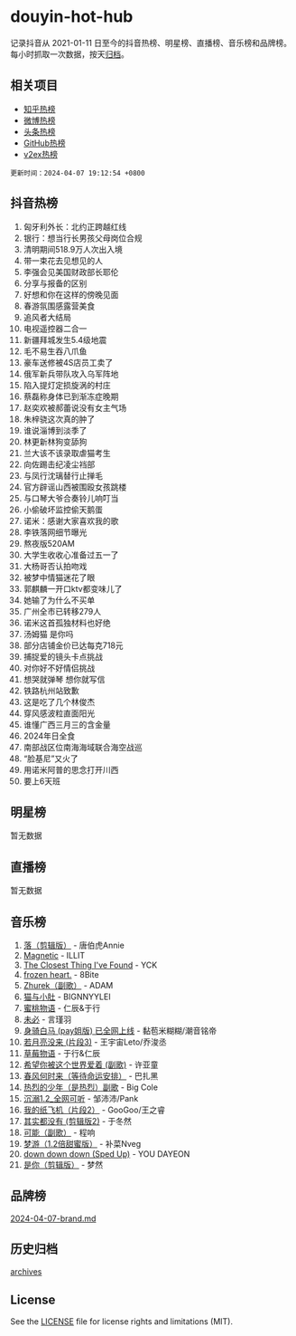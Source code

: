 # douyin-hot-hub

记录抖音从 2021-01-11 日至今的抖音热榜、明星榜、直播榜、音乐榜和品牌榜。每小时抓取一次数据，按天[归档](archives)。

## 相关项目

- [知乎热榜](https://github.com/lonnyzhang423/zhihu-hot-hub)
- [微博热榜](https://github.com/lonnyzhang423/weibo-hot-hub)
- [头条热榜](https://github.com/lonnyzhang423/toutiao-hot-hub)
- [GitHub热榜](https://github.com/lonnyzhang423/github-hot-hub)
- [v2ex热榜](https://github.com/lonnyzhang423/v2ex-hot-hub)


`更新时间：2024-04-07 19:12:54 +0800`

## 抖音热榜

1. 匈牙利外长：北约正跨越红线
1. 银行：想当行长男孩父母岗位合规
1. 清明期间518.9万人次出入境
1. 带一束花去见想见的人
1. 李强会见美国财政部长耶伦
1. 分享与报备的区别
1. 好想和你在这样的傍晚见面
1. 春游氛围感露营美食
1. 追风者大结局
1. 电视遥控器二合一
1. 新疆拜城发生5.4级地震
1. 毛不易生吞八爪鱼
1. 豪车送修被4S店员工卖了
1. 俄军新兵带队攻入乌军阵地
1. 陷入提灯定损旋涡的村庄
1. 蔡磊称身体已到渐冻症晚期
1. 赵奕欢被郝蕾说没有女主气场
1. 朱梓骁这次真的肿了
1. 谁说淄博到淡季了
1. 林更新林狗变舔狗
1. 兰大该不该录取虐猫考生
1. 向佐踢击纪凌尘裆部
1. 与凤行沈璃替行止掸毛
1. 官方辟谣山西被围殴女孩跳楼
1. 与口琴大爷合奏铃儿响叮当
1. 小偷破坏监控偷天鹅蛋
1. 诺米：感谢大家喜欢我的歌
1. 李铁落网细节曝光
1. 熬夜版520AM
1. 大学生收收心准备过五一了
1. 大杨哥否认拍吻戏
1. 被梦中情猫迷花了眼
1. 郭麒麟一开口ktv都变味儿了
1. 她输了为什么不买单
1. 广州全市已转移279人
1. 诺米这首孤独材料也好绝
1. 汤姆猫 是你吗
1. 部分店铺金价已达每克718元
1. 捕捉爱的镜头卡点挑战
1. 对你好不好情侣挑战
1. 想哭就弹琴 想你就写信
1. 铁路杭州站致歉
1. 这是吃了几个林俊杰
1. 穿风感波粒直面阳光
1. 谁懂广西三月三的含金量
1. 2024年日全食
1. 南部战区位南海海域联合海空战巡
1. “脸基尼”又火了
1. 用诺米阿普的思念打开川西
1. 要上6天班

## 明星榜

暂无数据

## 直播榜

暂无数据

## 音乐榜

1. [落（剪辑版）](https://sf5-hl-cdn-tos.douyinstatic.com/obj/tos-cn-ve-2774/o0h6HvN1BBbli9LtU3i5fQIleBQMF5Cg4TZmmC) - 唐伯虎Annie
1. [Magnetic](https://sf5-hl-cdn-tos.douyinstatic.com/obj/tos-cn-ve-2774/oAQCYdBNZfLACGDmVFAsfAtpy32tqErgQ3XgBN) - ILLIT
1. [The Closest Thing I've Found](https://sf5-hl-cdn-tos.douyinstatic.com/obj/tos-cn-ve-2774/514ab5d9146f4d2ca454b7adff8e5e4d) - YCK
1. [frozen heart.](https://sf6-cdn-tos.douyinstatic.com/obj/tos-cn-ve-2774/oIIWJfyjIACZA9zQMtnJ6hQQhFC4vhCupoRBsO) - 8Bite
1. [Zhurek（副歌）](https://sf5-hl-cdn-tos.douyinstatic.com/obj/tos-cn-ve-2774/ooQm8FBZQDlf0btEYgVpCcSCQfrdJGBEKZYBGS) - ADAM
1. [猫与小肚](https://sf3-cdn-tos.douyinstatic.com/obj/tos-cn-ve-2774/osZeoClMECgK8DYl6VebABgbchEtPYQjZEnRtd) - BIGNNYYLEI
1. [蜜桃物语](https://sf5-hl-cdn-tos.douyinstatic.com/obj/tos-cn-ve-2774/oIhOSCZtIACtYU4XQkngiW9kCBfVD1Fz9IYeqL) - 仁辰&于行
1. [未必](https://sf3-cdn-tos.douyinstatic.com/obj/tos-cn-ve-2774/ogntQMFnKQDZUgTCYuJgfLEtleYZZFxBQqhhFB) - 言瑾羽
1. [身骑白马 (pay姐版) 已全网上线](https://sf5-hl-cdn-tos.douyinstatic.com/obj/tos-cn-ve-2774/oQLO5ZgLsFkaDhdIIveF2zUCgfweY0gWaH4AQG) - 黏苞米糊糊/潮音铭帝
1. [若月亮没来 (片段3)](https://sf5-hl-cdn-tos.douyinstatic.com/obj/tos-cn-ve-2774/okfyEUsGW1B1ovJi5JiN9IjvAT2lMwA054GoEB) - 王宇宙Leto/乔浚丞
1. [草莓物语](https://sf5-hl-cdn-tos.douyinstatic.com/obj/tos-cn-ve-2774/okynhJ7jEAIIZBfsLgYMEI8QC3WbQNN66RKzhT) - 于行&仁辰
1. [希望你被这个世界爱着 (副歌)](https://sf3-cdn-tos.douyinstatic.com/obj/tos-cn-ve-2774/oUHCmWQfZlE3QQBKBeD8rCFLpJzPgCpImhsxMt) - 许亚童
1. [春风何时来（等待命运安排）](https://sf3-cdn-tos.douyinstatic.com/obj/tos-cn-ve-2774/oICBNbD3gelMfB4WgiD1KI2jQtXZE2FgHLwtsl) - 巴扎黑
1. [热烈的少年（是热烈）副歌](https://sf5-hl-cdn-tos.douyinstatic.com/obj/tos-cn-ve-2774/owVNI0CLDAUMtSz6TEYvfFBFL4UDFFhLfgK8fa) - Big Cole
1. [沉溺1.2_全网可听](https://sf5-hl-cdn-tos.douyinstatic.com/obj/tos-cn-ve-2774/ok2QoiBqsWAX9McZmWiI9gAB0EzwD4Xj6yfmtH) - 邹沛沛/Pank
1. [我的纸飞机（片段2）](https://sf5-hl-cdn-tos.douyinstatic.com/obj/tos-cn-ve-2774/oM2ZrKcg2CD5AeRB2gkeXOFB1IxAGJdZPazYHf) - GooGoo/王之睿
1. [其实都没有 (剪辑版2)](https://sf3-cdn-tos.douyinstatic.com/obj/tos-cn-ve-2774/oEBNQenHZtBhxYjGgUDQk0BCHTigQafgFlbQ7k) - 于冬然
1. [可能（副歌）](https://sf5-hl-cdn-tos.douyinstatic.com/obj/tos-cn-ve-2774/cde1731888894259b333569393c2fb51) - 程响
1. [梦游（1.2倍甜蜜版）](https://sf5-hl-cdn-tos.douyinstatic.com/obj/tos-cn-ve-2774/o4gyAUm8hwufoEABmwVIiQtHsFuGzAEEWtNMzo) - 补菜Nveg
1. [down down down (Sped Up)](https://sf6-cdn-tos.douyinstatic.com/obj/tos-cn-ve-2774/ow80iABiXIO9DsFwK6WeZKMaJRi3BPJAotDy8m) - YOU DAYEON
1. [是你（剪辑版）](https://sf5-hl-cdn-tos.douyinstatic.com/obj/tos-cn-ve-2774/46019dae783c4c969944217fe1cfafc4) - 梦然

## 品牌榜

[2024-04-07-brand.md](archives/2024-04-07-brand.md)

## 历史归档

[archives](archives)

## License

See the [LICENSE](LICENSE) file for license rights and limitations (MIT).

